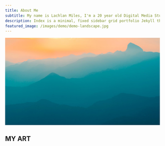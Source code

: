 ```yaml
---
title: About Me
subtitle: My name is Lachlan Miles, I'm a 20 year old Digital Media Student at RMIT Melbourne, and I'm originally from Byron Bay. I'm very fascinated by abstract and brutalist designs.
description: Index is a minimal, fixed sidebar grid portfolio Jekyll theme.
featured_image: /images/demo/demo-landscape.jpg
---
```


![](/images/demo/demo-landscape.jpg)

## MY ART


